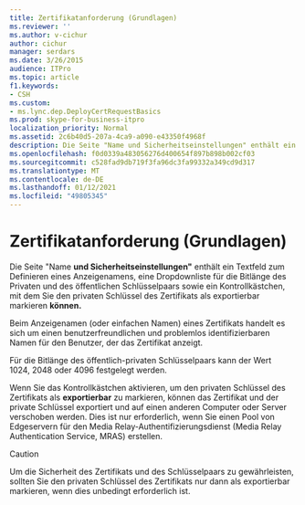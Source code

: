 ```yaml
---
title: Zertifikatanforderung (Grundlagen)
ms.reviewer: ''
ms.author: v-cichur
author: cichur
manager: serdars
ms.date: 3/26/2015
audience: ITPro
ms.topic: article
f1.keywords:
- CSH
ms.custom:
- ms.lync.dep.DeployCertRequestBasics
ms.prod: skype-for-business-itpro
localization_priority: Normal
ms.assetid: 2c6b40d5-207a-4ca9-a090-e43350f4968f
description: Die Seite "Name und Sicherheitseinstellungen" enthält ein Textfeld zum Definieren eines Anzeigenamens, eine Dropdownliste für die Bitlänge des Privaten und des öffentlichen Schlüsselpaars sowie ein Kontrollkästchen, mit dem Sie den privaten Schlüssel des Zertifikats als exportierbar markieren können.
ms.openlocfilehash: f0d0339a483056276d400654f897b898b002cf03
ms.sourcegitcommit: c528fad9db719f3fa96dc3fa99332a349cd9d317
ms.translationtype: MT
ms.contentlocale: de-DE
ms.lasthandoff: 01/12/2021
ms.locfileid: "49805345"
---
```

# <a name="certificate-request-basic"></a>Zertifikatanforderung (Grundlagen)
 
Die Seite "Name **und Sicherheitseinstellungen"** enthält ein Textfeld zum Definieren  eines Anzeigenamens, eine Dropdownliste für die Bitlänge des Privaten und des öffentlichen Schlüsselpaars sowie ein Kontrollkästchen, mit dem Sie den privaten Schlüssel des Zertifikats als exportierbar markieren **können.**
  
Beim Anzeigenamen (oder einfachen Namen) eines Zertifikats handelt es sich um einen benutzerfreundlichen und problemlos identifizierbaren Namen für den Benutzer, der das Zertifikat anzeigt.
  
Für die Bitlänge des öffentlich-privaten Schlüsselpaars kann der Wert 1024, 2048 oder 4096 festgelegt werden.
  
Wenn Sie das Kontrollkästchen aktivieren, um den privaten Schlüssel des Zertifikats als **exportierbar** zu markieren, können das Zertifikat und der private Schlüssel exportiert und auf einen anderen Computer oder Server verschoben werden. Dies ist nur erforderlich, wenn Sie einen Pool von Edgeservern für den Media Relay-Authentifizierungsdienst (Media Relay Authentication Service, MRAS) erstellen.
  
> [!CAUTION]
> Um die Sicherheit des Zertifikats und des Schlüsselpaars zu gewährleisten, sollten Sie den privaten Schlüssel des Zertifikats nur dann als exportierbar markieren, wenn dies unbedingt erforderlich ist. 
  

